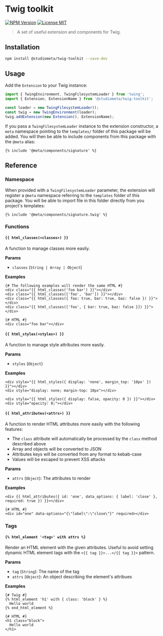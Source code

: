 # Twig toolkit

[![NPM Version](https://img.shields.io/npm/v/@studiometa/twig-toolkit?style=flat-square)](https://www.npmjs.com/package/@studiometa/twig-toolkit)
[![License MIT](https://img.shields.io/packagist/l/studiometa/twig-toolkit?style=flat-square)](https://github.com/studiometa/twig-toolkit/blob/master/LICENSE)

> A set of useful extension and components for Twig.

## Installation

```bash
npm install @studiometa/twig-toolkit --save-dev
```

## Usage

Add the `Extension` to your Twig instance:

```js
import { TwingEnvironment, TwingFilesystemLoader } from 'twing';
import { Extension, ExtensionName } from '@studiometa/twig-toolkit';

const loader = new TwingFilesystemLoader();
const twig = new TwingEnvironment(loader);
twig.addExtension(new Extension(), ExtensionName);
```

If you pass a `TwingFilesystemLoader` instance to the extension constructor, a `meta` namespace pointing to the `templates/` folder of this package will be added. You will then be able to include components from this package with the `@meta` alias:

```twig
{% include '@meta/components/signature' %}
```

## Reference

### Namespace

When provided with a `TwingFilesystemLoader` parameter, the extension will register a `@meta` namespace referring to the `templates` folder of this package. You will be able to import file in this folder directly from you project's templates:

```twig
{% include '@meta/components/signature.twig' %}
```

### Functions

#### `{{ html_classes(<classes>) }}`

A function to manage classes more easily.

**Params**
- `classes` (`String | Array | Object`)

**Examples**
```twig
{# The following examples will render the same HTML #}
<div class="{{ html_classes('foo bar') }}"></div>
<div class="{{ html_classes(['foo', 'bar']) }}"></div>
<div class="{{ html_classes({ foo: true, bar: true, baz: false }) }}"></div>
<div class="{{ html_classes(['foo', { bar: true, baz: false }]) }}"></div>

{# HTML #}
<div class="foo bar"></div>
```

#### `{{ html_styles(<styles>) }}`

A function to manage style attributes more easily.

**Params**
- `styles` (`Object`)

**Examples**
```twig
<div style="{{ html_styles({ display: 'none', margin_top: '10px' }) }}"></div>
<div style="display: none; margin-top: 10px"></div>

<div style="{{ html_styles({ display: false, opacity: 0 }) }}"></div>
<div style="opacity: 0;"></div>
```

#### `{{ html_attributes(<attrs>) }}`

A function to render HTML attributes more easily with the following features:

- The `class` attribute will automatically be processed by the `class` method described above
- Array and objects will be converted to JSON
- Attributes keys will be converted from any format to kebab-case
- Values will be escaped to prevent XSS attacks

**Params**
- `attrs` (`Object`): The attributes to render

**Examples**
```twig
<div {{ html_attributes({ id: 'one', data_options: { label: 'close' }, required: true }) }}></div>

{# HTML #}
<div id="one" data-options="{\"label\":\"close\"}" required></div>
```

### Tags

#### `{% html_element '<tag>' with attrs %}`

Render an HTML element with the given attributes. Useful to avoid setting dynamic HTML element tags with the `<{{ tag }}>...</{{ tag }}>` pattern.

**Params**
- `tag` (`String`): The name of the tag
- `attrs` (`Object`): An object describing the element's attribues

**Examples**
```twig
{# Twig #}
{% html_element 'h1' with { class: 'block' } %}
  Hello world
{% end_html_element %}

{# HTML #}
<h1 class="block">
  Hello world
</h1>
```
